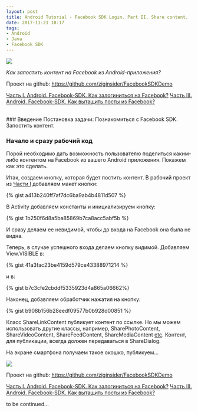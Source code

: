 ```yaml
---
layout: post
title: Android Tutorial - Facebook SDK Login. Part II. Share content.
date: 2017-11-21 18:17
tags:
- Android
- Java
- Facebook SDK
---
```

<img src="{{ site.baseurl }}/images/facebook-login_small.png">
<br>

*Как запостить контент на Facebook из Android-приложения?*

Проект на github: <a href="https://github.com/ziginsider/FacebookSDKDemo/tree/share_post">https://github.com/ziginsider/FacebookSDKDemo</a>

<a href="https://ziginsider.github.io/Facebook_SDK_Login/">Часть I. Android. Facebook-SDK. Как залогиниться на Facebook?</a>
<a href="https://ziginsider.github.io/Facebook_SDK_Login_3/">Часть III. Android. Facebook-SDK. Как вытащить посты из Facebook?</a>

<br>
### Введение
Постановка задачи: Познакомиться с Facebook SDK. Запостить контент.

### Начало и сразу рабочий код

Порой необходимо дать возможность пользователю поделиться каким-либо контентом на Facebook из вашего Android приложения. Покажем как это сделать.

Итак, создаем кнопку, которая будет постить контент. В рабочий проект из <a href="https://ziginsider.github.io/Facebook_SDK_Login/">Части I</a> добавляем макет кнопки:

{% gist a413b240ff7af7dc6ba9ab4b4811d507 %}

В Activity добавляем константы и инициализируем кнопку:

{% gist 1b250f6d8a5ba85869b7ca8acc5abf5b %}

И сразу делаем ее невидимой, чтобы до входа на Facebook она была не видна.

Теперь, в случае успешного входа делаем кнопку видимой. Добавляем View.VISIBLE в:

{% gist 41a3fac23be4159d579ce43388971214 %}

и в:

{% gist b7c3cfe2cbddf5335923d4a865a06662%}

Наконец, добавляем обработчик нажатия на кнопку:

{% gist b908b156b28eedf09577b0b928d00851 %}

Класс ShareLinkContent публикует контент по ссылке. Но мы можем использовать другие классы, например, SharePhotoContent, ShareVideoContent, ShareFeedContent, ShareMediaContent <a href="https://developers.facebook.com/docs/sharing/android">etc</a>. Контент, для публикации, всегда должен передаваться в ShareDialog.

На экране смартфона получаем такое окошко, публикуем...

<img src="{{ site.baseurl }}/images/share_content_facebook.png">

Проект на github: <a href="https://github.com/ziginsider/FacebookSDKDemo/tree/share_post">https://github.com/ziginsider/FacebookSDKDemo</a>

<a href="https://ziginsider.github.io/Facebook_SDK_Login/">Часть I. Android. Facebook-SDK. Как залогиниться на Facebook?</a>
<a href="https://ziginsider.github.io/Facebook_SDK_Login_3/">Часть III. Android. Facebook-SDK. Как вытащить посты из Facebook?</a>

to be continued...

